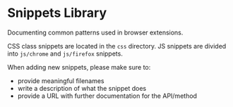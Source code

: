 # Snippets Library

Documenting common patterns used in browser extensions.

CSS class snippets are located in the `css` directory. JS snippets are divided into `js/chrome` and `js/firefox` snippets.

When adding new snippets, please make sure to:

 - provide meaningful filenames
 - write a description of what the snippet does
 - provide a URL with further documentation for the API/method
